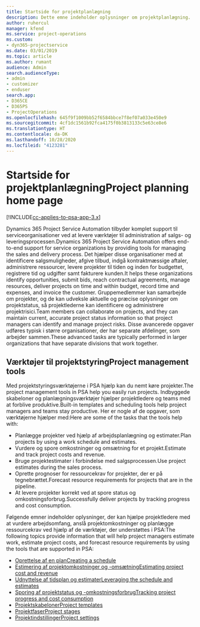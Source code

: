 ```yaml
---
title: Startside for projektplanlægning
description: Dette emne indeholder oplysninger om projektplanlægning.
author: ruhercul
manager: kfend
ms.service: project-operations
ms.custom:
- dyn365-projectservice
ms.date: 03/01/2019
ms.topic: article
ms.author: rumant
audience: Admin
search.audienceType:
- admin
- customizer
- enduser
search.app:
- D365CE
- D365PS
- ProjectOperations
ms.openlocfilehash: 645f9f1009bb52f6584bbce7f8ef07a033e450e9
ms.sourcegitcommit: 4cf1dc1561b92fca4175f0b3813133c5e63ce8e6
ms.translationtype: HT
ms.contentlocale: da-DK
ms.lasthandoff: 10/28/2020
ms.locfileid: "4123281"
---
```

# <a name="project-planning-home-page"></a><span data-ttu-id="1d5b8-103">Startside for projektplanlægning</span><span class="sxs-lookup"><span data-stu-id="1d5b8-103">Project planning home page</span></span>

[!INCLUDE[cc-applies-to-psa-app-3.x](../includes/cc-applies-to-psa-app-3x.md)]

<span data-ttu-id="1d5b8-104">Dynamics 365 Project Service Automation tilbyder komplet support til serviceorganisationer ved at levere værktøjer til administration af salgs- og leveringsprocessen.</span><span class="sxs-lookup"><span data-stu-id="1d5b8-104">Dynamics 365 Project Service Automation offers end-to-end support for service organizations by providing tools for managing the sales and delivery process.</span></span> <span data-ttu-id="1d5b8-105">Det hjælper disse organisationer med at identificere salgsmuligheder, afgive tilbud, indgå kontraktmæssige aftaler, administrere ressourcer, levere projekter til tiden og inden for budgettet, registrere tid og udgifter samt fakturere kunden.</span><span class="sxs-lookup"><span data-stu-id="1d5b8-105">It helps these organizations identify opportunities, submit bids, reach contractual agreements, manage resources, deliver projects on time and within budget, record time and expenses, and invoice the customer.</span></span> <span data-ttu-id="1d5b8-106">Gruppemedlemmer kan samarbejde om projekter, og de kan udveksle aktuelle og præcise oplysninger om projektstatus, så projektlederne kan identificere og administrere projektrisici.</span><span class="sxs-lookup"><span data-stu-id="1d5b8-106">Team members can collaborate on projects, and they can maintain current, accurate project status information so that project managers can identify and manage project risks.</span></span> <span data-ttu-id="1d5b8-107">Disse avancerede opgaver udføres typisk i større organisationer, der har separate afdelinger, som arbejder sammen.</span><span class="sxs-lookup"><span data-stu-id="1d5b8-107">These advanced tasks are typically performed in larger organizations that have separate divisions that work together.</span></span>

## <a name="project-management-tools"></a><span data-ttu-id="1d5b8-108">Værktøjer til projektstyring</span><span class="sxs-lookup"><span data-stu-id="1d5b8-108">Project management tools</span></span>

<span data-ttu-id="1d5b8-109">Med projektstyringsværktøjerne i PSA hjælp kan du nemt køre projekter.</span><span class="sxs-lookup"><span data-stu-id="1d5b8-109">The project management tools in PSA help you easily run projects.</span></span> <span data-ttu-id="1d5b8-110">Indbyggede skabeloner og planlægningsværktøjer hjælper projektledere og teams med at forblive produktive.</span><span class="sxs-lookup"><span data-stu-id="1d5b8-110">Built-in templates and scheduling tools help project managers and teams stay productive.</span></span> <span data-ttu-id="1d5b8-111">Her er nogle af de opgaver, som værktøjerne hjælper med:</span><span class="sxs-lookup"><span data-stu-id="1d5b8-111">Here are some of the tasks that the tools help with:</span></span>

- <span data-ttu-id="1d5b8-112">Planlægge projekter ved hjælp af arbejdsplanlægning og estimater.</span><span class="sxs-lookup"><span data-stu-id="1d5b8-112">Plan projects by using a work schedule and estimates.</span></span>
- <span data-ttu-id="1d5b8-113">Vurdere og spore omkostninger og omsætning for et projekt.</span><span class="sxs-lookup"><span data-stu-id="1d5b8-113">Estimate and track project costs and revenue.</span></span>
- <span data-ttu-id="1d5b8-114">Bruge projektestimater i forbindelse med salgsprocessen.</span><span class="sxs-lookup"><span data-stu-id="1d5b8-114">Use project estimates during the sales process.</span></span>
- <span data-ttu-id="1d5b8-115">Oprette prognoser for ressourcekrav for projekter, der er på tegnebrættet.</span><span class="sxs-lookup"><span data-stu-id="1d5b8-115">Forecast resource requirements for projects that are in the pipeline.</span></span>
- <span data-ttu-id="1d5b8-116">At levere projekter korrekt ved at spore status og omkostningsforbrug.</span><span class="sxs-lookup"><span data-stu-id="1d5b8-116">Successfully deliver projects by tracking progress and cost consumption.</span></span>

<span data-ttu-id="1d5b8-117">Følgende emner indeholder oplysninger, der kan hjælpe projektledere med at vurdere arbejdsomfang, anslå projektomkostninger og planlægge ressourcekrav ved hjælp af de værktøjer, der understøttes i PSA:</span><span class="sxs-lookup"><span data-stu-id="1d5b8-117">The following topics provide information that will help project managers estimate work, estimate project costs, and forecast resource requirements by using the tools that are supported in PSA:</span></span>

- [<span data-ttu-id="1d5b8-118">Oprettelse af en plan</span><span class="sxs-lookup"><span data-stu-id="1d5b8-118">Creating a schedule</span></span>](project-creating.md)
- [<span data-ttu-id="1d5b8-119">Estimering af projektomkostninger og -omsætning</span><span class="sxs-lookup"><span data-stu-id="1d5b8-119">Estimating project cost and revenue</span></span>](project-estimating.md)
- [<span data-ttu-id="1d5b8-120">Udnyttelse af tidsplan og estimater</span><span class="sxs-lookup"><span data-stu-id="1d5b8-120">Leveraging the schedule and estimates</span></span>](project-leveraging.md)
- [<span data-ttu-id="1d5b8-121">Sporing af projektstatus og -omkostningsforbrug</span><span class="sxs-lookup"><span data-stu-id="1d5b8-121">Tracking project progress and cost consumption</span></span>](project-tracking.md)
- [<span data-ttu-id="1d5b8-122">Projektskabeloner</span><span class="sxs-lookup"><span data-stu-id="1d5b8-122">Project templates</span></span>](project-templates.md)
- [<span data-ttu-id="1d5b8-123">Projektfaser</span><span class="sxs-lookup"><span data-stu-id="1d5b8-123">Project stages</span></span>](project-stages.md)
- [<span data-ttu-id="1d5b8-124">Projektindstillinger</span><span class="sxs-lookup"><span data-stu-id="1d5b8-124">Project settings</span></span>](project-settings.md)
